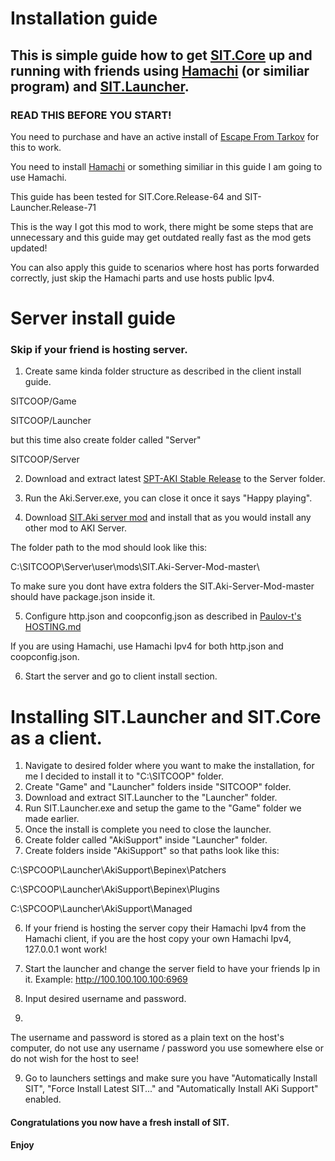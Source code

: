 
# Installation guide

## This is simple guide how to get [SIT.Core](https://github.com/paulov-t/SIT.Core) up and running with friends using [Hamachi](https://www.vpn.net/) (or similiar program) and [SIT.Launcher](https://github.com/paulov-t/SIT.Launcher).

### READ THIS BEFORE YOU START!
You need to purchase and have an active install of [Escape From Tarkov](https://www.escapefromtarkov.com/) for this to work.

You need to install [Hamachi](https://www.vpn.net/) or something similiar in this guide I am going to use Hamachi.

This guide has been tested for SIT.Core.Release-64 and SIT-Launcher.Release-71

This is the way I got this mod to work, there might be some steps that are unnecessary and this guide may get outdated really fast as the mod gets updated!

You can also apply this guide to scenarios where host has ports forwarded correctly, just skip the Hamachi parts and use hosts public Ipv4.

# Server install guide 
### Skip if your friend is hosting server.
1. Create same kinda folder structure as described in the client install guide.

SITCOOP/Game

SITCOOP/Launcher

but this time also create folder called "Server"

SITCOOP/Server

2. Download and extract latest [SPT-AKI Stable Release](https://dev.sp-tarkov.com/SPT-AKI/Stable-releases/releases) to the Server folder.

3. Run the Aki.Server.exe, you can close it once it says "Happy playing".

4. Download [SIT.Aki server mod](https://github.com/paulov-t/SIT.Aki-Server-Mod) and install that as you would install any other mod to AKI Server.

The folder path to the mod should look like this:

C:\SITCOOP\Server\user\mods\SIT.Aki-Server-Mod-master\

To make sure you dont have extra folders the SIT.Aki-Server-Mod-master should have package.json inside it.

5. Configure http.json and coopconfig.json as described in [Paulov-t's HOSTING.md](https://github.com/paulov-t/SIT.Core/blob/master/HOSTING.md)

If you are using Hamachi, use Hamachi Ipv4 for both http.json and coopconfig.json.

6. Start the server and go to client install section.
#
#
# Installing SIT.Launcher and SIT.Core as a client.

1. Navigate to desired folder where you want to make the installation, for me I decided to install it to "C:\SITCOOP" folder.
2. Create "Game" and "Launcher" folders inside "SITCOOP" folder.
3. Download and extract SIT.Launcher to the "Launcher" folder.
4. Run SIT.Launcher.exe and setup the game to the "Game" folder we made earlier.
5. Once the install is complete you need to close the launcher.
6. Create folder called "AkiSupport" inside "Launcher" folder.
7. Create folders inside "AkiSupport" so that paths look like this:

C:\SPCOOP\Launcher\AkiSupport\Bepinex\Patchers

C:\SPCOOP\Launcher\AkiSupport\Bepinex\Plugins

C:\SPCOOP\Launcher\AkiSupport\Managed

6. If your friend is hosting the server copy their Hamachi Ipv4 from the Hamachi client, if you are the host copy your own Hamachi Ipv4, 127.0.0.1 wont work!
7. Start the launcher and change the server field to have your friends Ip in it.
Example: http://100.100.100.100:6969

8. Input desired username and password. 
9. 
The username and password is stored as a plain text on the host's computer, do not use any username / password you use somewhere else or do not wish for the host to see!

9. Go to launchers settings and make sure you have "Automatically Install SIT", "Force Install Latest SIT..." and "Automatically Install AKi Support" enabled.

#### Congratulations you now have a fresh install of SIT.
#### Enjoy
